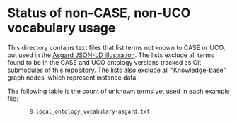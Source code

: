# Status of non-CASE, non-UCO vocabulary usage

This directory contains text files that list terms not known to CASE or UCO, but used in the [Asgard JSON-LD illustration](https://caseontology.org/examples/asgard/).  The lists exclude all terms found to be in the CASE and UCO ontology versions tracked as Git submodules of this repository.  The lists also exclude all "Knowledge-base" graph nodes, which represent instance data.

The following table is the count of unknown terms yet used in each example file:

```
       8 local_ontology_vocabulary-asgard.txt
```
